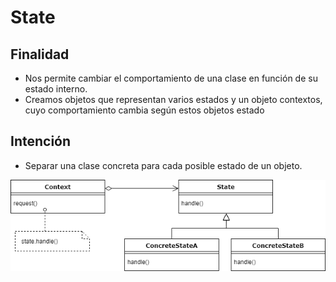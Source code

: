 # State

## Finalidad

* Nos permite cambiar el comportamiento de una clase en función de su estado interno.
* Creamos objetos que representan varios estados y un objeto contextos, cuyo comportamiento cambia según estos objetos estado

## Intención

* Separar una clase concreta para cada posible estado de un objeto.

![State pattern](/src/patterns/assets/state.png)
